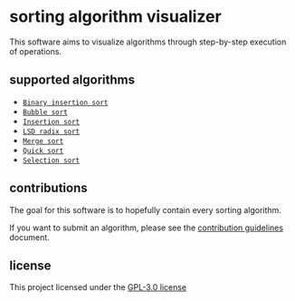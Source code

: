 # sorting algorithm visualizer
This software aims to visualize algorithms through step-by-step execution of operations.

## supported algorithms
- [`Binary insertion sort`](/src/js/algorithms/binaryinsertionsort.js)
- [`Bubble sort`](/src/js/algorithms/binaryinsertionsort.js)
- [`Insertion sort`](/src/js/algorithms/binaryinsertionsort.js)
- [`LSD radix sort`](/src/js/algorithms/binaryinsertionsort.js)
- [`Merge sort`](/src/js/algorithms/binaryinsertionsort.js)
- [`Quick sort`](/src/js/algorithms/binaryinsertionsort.js)
- [`Selection sort`](/src/js/algorithms/binaryinsertionsort.js)

## contributions
The goal for this software is to hopefully contain every sorting algorithm.

If you want to submit an algorithm, please see the [contribution guidelines](./CONTRIBUTIONS.md) document.

## license
This project licensed under the [GPL-3.0 license](../LICENSE.md)
